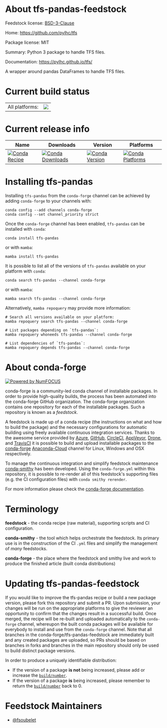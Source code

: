 About tfs-pandas-feedstock
==========================

Feedstock license: [BSD-3-Clause](https://github.com/conda-forge/tfs-pandas-feedstock/blob/main/LICENSE.txt)

Home: https://github.com/pylhc/tfs

Package license: MIT

Summary: Python 3 package to handle TFS files.

Documentation: https://pylhc.github.io/tfs/

A wrapper around pandas DataFrames to handle TFS files.


Current build status
====================


<table><tr><td>All platforms:</td>
    <td>
      <a href="https://dev.azure.com/conda-forge/feedstock-builds/_build/latest?definitionId=14595&branchName=main">
        <img src="https://dev.azure.com/conda-forge/feedstock-builds/_apis/build/status/tfs-pandas-feedstock?branchName=main">
      </a>
    </td>
  </tr>
</table>

Current release info
====================

| Name | Downloads | Version | Platforms |
| --- | --- | --- | --- |
| [![Conda Recipe](https://img.shields.io/badge/recipe-tfs--pandas-green.svg)](https://anaconda.org/conda-forge/tfs-pandas) | [![Conda Downloads](https://img.shields.io/conda/dn/conda-forge/tfs-pandas.svg)](https://anaconda.org/conda-forge/tfs-pandas) | [![Conda Version](https://img.shields.io/conda/vn/conda-forge/tfs-pandas.svg)](https://anaconda.org/conda-forge/tfs-pandas) | [![Conda Platforms](https://img.shields.io/conda/pn/conda-forge/tfs-pandas.svg)](https://anaconda.org/conda-forge/tfs-pandas) |

Installing tfs-pandas
=====================

Installing `tfs-pandas` from the `conda-forge` channel can be achieved by adding `conda-forge` to your channels with:

```
conda config --add channels conda-forge
conda config --set channel_priority strict
```

Once the `conda-forge` channel has been enabled, `tfs-pandas` can be installed with `conda`:

```
conda install tfs-pandas
```

or with `mamba`:

```
mamba install tfs-pandas
```

It is possible to list all of the versions of `tfs-pandas` available on your platform with `conda`:

```
conda search tfs-pandas --channel conda-forge
```

or with `mamba`:

```
mamba search tfs-pandas --channel conda-forge
```

Alternatively, `mamba repoquery` may provide more information:

```
# Search all versions available on your platform:
mamba repoquery search tfs-pandas --channel conda-forge

# List packages depending on `tfs-pandas`:
mamba repoquery whoneeds tfs-pandas --channel conda-forge

# List dependencies of `tfs-pandas`:
mamba repoquery depends tfs-pandas --channel conda-forge
```


About conda-forge
=================

[![Powered by
NumFOCUS](https://img.shields.io/badge/powered%20by-NumFOCUS-orange.svg?style=flat&colorA=E1523D&colorB=007D8A)](https://numfocus.org)

conda-forge is a community-led conda channel of installable packages.
In order to provide high-quality builds, the process has been automated into the
conda-forge GitHub organization. The conda-forge organization contains one repository
for each of the installable packages. Such a repository is known as a *feedstock*.

A feedstock is made up of a conda recipe (the instructions on what and how to build
the package) and the necessary configurations for automatic building using freely
available continuous integration services. Thanks to the awesome service provided by
[Azure](https://azure.microsoft.com/en-us/services/devops/), [GitHub](https://github.com/),
[CircleCI](https://circleci.com/), [AppVeyor](https://www.appveyor.com/),
[Drone](https://cloud.drone.io/welcome), and [TravisCI](https://travis-ci.com/)
it is possible to build and upload installable packages to the
[conda-forge](https://anaconda.org/conda-forge) [Anaconda-Cloud](https://anaconda.org/)
channel for Linux, Windows and OSX respectively.

To manage the continuous integration and simplify feedstock maintenance
[conda-smithy](https://github.com/conda-forge/conda-smithy) has been developed.
Using the ``conda-forge.yml`` within this repository, it is possible to re-render all of
this feedstock's supporting files (e.g. the CI configuration files) with ``conda smithy rerender``.

For more information please check the [conda-forge documentation](https://conda-forge.org/docs/).

Terminology
===========

**feedstock** - the conda recipe (raw material), supporting scripts and CI configuration.

**conda-smithy** - the tool which helps orchestrate the feedstock.
                   Its primary use is in the construction of the CI ``.yml`` files
                   and simplify the management of *many* feedstocks.

**conda-forge** - the place where the feedstock and smithy live and work to
                  produce the finished article (built conda distributions)


Updating tfs-pandas-feedstock
=============================

If you would like to improve the tfs-pandas recipe or build a new
package version, please fork this repository and submit a PR. Upon submission,
your changes will be run on the appropriate platforms to give the reviewer an
opportunity to confirm that the changes result in a successful build. Once
merged, the recipe will be re-built and uploaded automatically to the
`conda-forge` channel, whereupon the built conda packages will be available for
everybody to install and use from the `conda-forge` channel.
Note that all branches in the conda-forge/tfs-pandas-feedstock are
immediately built and any created packages are uploaded, so PRs should be based
on branches in forks and branches in the main repository should only be used to
build distinct package versions.

In order to produce a uniquely identifiable distribution:
 * If the version of a package **is not** being increased, please add or increase
   the [``build/number``](https://docs.conda.io/projects/conda-build/en/latest/resources/define-metadata.html#build-number-and-string).
 * If the version of a package **is** being increased, please remember to return
   the [``build/number``](https://docs.conda.io/projects/conda-build/en/latest/resources/define-metadata.html#build-number-and-string)
   back to 0.

Feedstock Maintainers
=====================

* [@fsoubelet](https://github.com/fsoubelet/)

